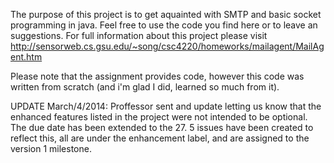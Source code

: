 The purpose of this project is to get aquainted with SMTP and basic socket programming in java. Feel free to use the code you find here or to leave an suggestions. For full information about this project please visit http://sensorweb.cs.gsu.edu/~song/csc4220/homeworks/mailagent/MailAgent.htm 

Please note that the assignment provides code, however this code was written from scratch (and i'm glad I did, learned so much from it).

UPDATE March/4/2014: Proffessor sent and update letting us know that the enhanced features listed in the project were not intended to be optional. The due date has been extended to the 27. 5 issues have been created to reflect this, all are under the enhancement label, and are assigned to the version 1 milestone.

